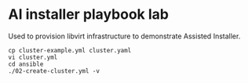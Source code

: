 # AI installer playbook lab

Used to provision libvirt infrastructure to demonstrate Assisted Installer.

```
cp cluster-example.yml cluster.yaml
vi cluster.yml
cd ansible
./02-create-cluster.yml -v
```
